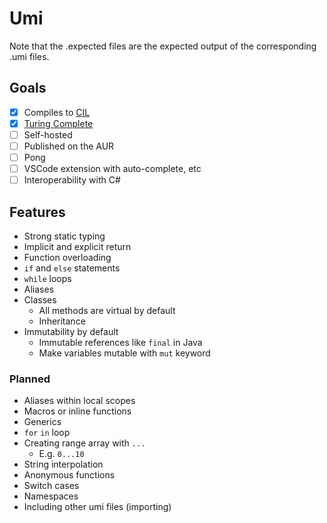 # Umi

Note that the .expected files are the expected output of the corresponding .umi files.

## Goals

-   [x] Compiles to [CIL](https://en.wikipedia.org/wiki/Common_Intermediate_Language)
-   [x] [Turing Complete](https://github.com/kowasaur/umi/blob/main/examples/rule110.umi)
-   [ ] Self-hosted
-   [ ] Published on the AUR
-   [ ] Pong
-   [ ] VSCode extension with auto-complete, etc
-   [ ] Interoperability with C#

## Features

<!-- TODO: Choose stuff that you would actually want to present -->

-   Strong static typing
-   Implicit and explicit return
-   Function overloading
-   `if` and `else` statements
-   `while` loops
-   Aliases
-   Classes
    -   All methods are virtual by default
    -   Inheritance
-   Immutability by default
    -   Immutable references like `final` in Java
    -   Make variables mutable with `mut` keyword

### Planned

-   Aliases within local scopes
-   Macros or inline functions
-   Generics
-   `for` `in` loop
-   Creating range array with `...`
    -   E.g. `0...10`
-   String interpolation
-   Anonymous functions
-   Switch cases
-   Namespaces
-   Including other umi files (importing)
